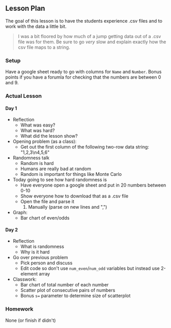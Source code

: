 ## Lesson Plan

The goal of this lesson is to have the students experience .csv files and to
work with the data a little bit.

> I was a bit floored by how much of a jump getting data out of a .csv file was
  for them. Be sure to go _very_ slow and explain exactly how the csv file maps
  to a string.

### Setup

Have a google sheet ready to go with columns for `Name` and `Number`. Bonus
points if you have a forumla for checking that the numbers are between 0 and 9.

### Actual Lesson

#### Day 1

- Reflection
    - What was easy?
    - What was hard?
    - What did the lesson show?
- Opening problem (as a class):
    - Get out the first column of the following two-row data string: "1,2,3\n4,5,6"
- Randomness talk
    - Random is hard
    - Humans are really bad at random
    - Random is important for things like Monte Carlo
- Today going to see how hard randomness is
    - Have everyone open a google sheet and put in 20 numbers between 0-10
    - Show everyone how to download that as a .csv file
    - Open the file and parse it
        1. Manually (parse on new lines and ",")
- Graph:
    - Bar chart of even/odds

#### Day 2
- Reflection
    - What is randomness
    - Why is it hard
- Go over previous problem
    - Pick person and discuss
    - Edit code so don't use `num_even`/`num_odd` variables but instead use 2-element array
- Classwork:
    - Bar chart of total number of each number
    - Scatter plot of consecutive pairs of numbers
    - Bonus `s=` parameter to determine size of scatterplot

### Homework

None (or finish if didn't)


